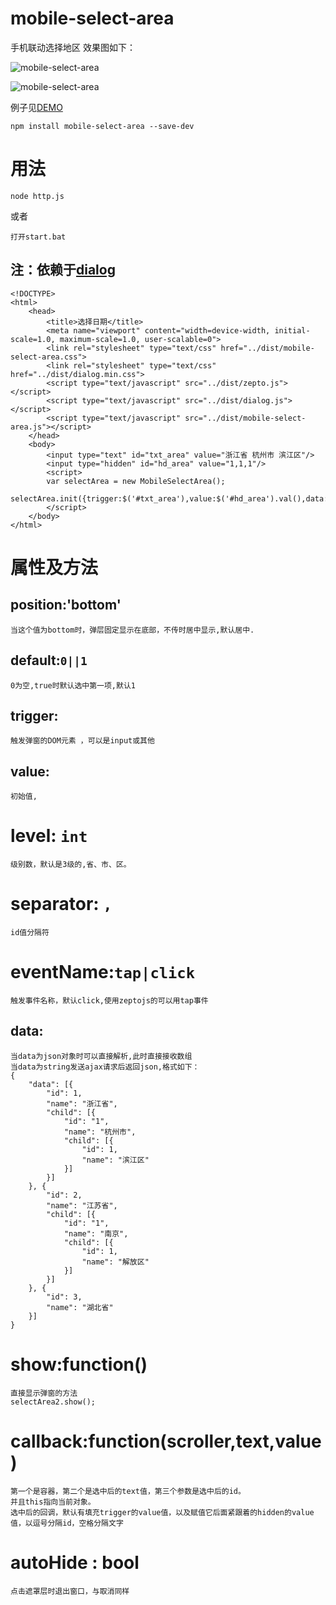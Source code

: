 ﻿# mobile-select-area
手机联动选择地区
效果图如下：

![mobile-select-area](example/mobile-select-area.jpg)

![mobile-select-area](example/mobile-select-area2.jpg)

例子见[DEMO](http://www.lovewebgames.com/jsmodule/mobile-select-area.html)  

	npm install mobile-select-area --save-dev

# 用法
	node http.js

或者

	打开start.bat

## 注：依赖于[dialog](https://github.com/tianxiangbing/dialog)

	<!DOCTYPE>
	<html>
		<head>
			<title>选择日期</title>
			<meta name="viewport" content="width=device-width, initial-scale=1.0, maximum-scale=1.0, user-scalable=0">
			<link rel="stylesheet" type="text/css" href="../dist/mobile-select-area.css">
			<link rel="stylesheet" type="text/css" href="../dist/dialog.min.css">
			<script type="text/javascript" src="../dist/zepto.js"></script>
			<script type="text/javascript" src="../dist/dialog.js"></script>
			<script type="text/javascript" src="../dist/mobile-select-area.js"></script>
		</head>
		<body>
			<input type="text" id="txt_area" value="浙江省 杭州市 滨江区"/>
			<input type="hidden" id="hd_area" value="1,1,1"/>
			<script>
			var selectArea = new MobileSelectArea();
			selectArea.init({trigger:$('#txt_area'),value:$('#hd_area').val(),data:'data.json'});
			</script>
		</body>
	</html>
# 属性及方法
## position:'bottom'

	当这个值为bottom时，弹层固定显示在底部，不传时居中显示,默认居中.
## default:`0||1`

	0为空,true时默认选中第一项,默认1
## trigger:

	触发弹窗的DOM元素 ，可以是input或其他
## value:

	初始值,
# level: `int`

	级别数，默认是3级的,省、市、区。
# separator: `,`

	id值分隔符
# eventName:`tap|click`

	触发事件名称，默认click,使用zeptojs的可以用tap事件
## data:

	当data为json对象时可以直接解析,此时直接接收数组
	当data为string发送ajax请求后返回json,格式如下：
	{
		"data": [{
			"id": 1,
			"name": "浙江省",
			"child": [{
				"id": "1",
				"name": "杭州市",
				"child": [{
					"id": 1,
					"name": "滨江区"
				}]
			}]
		}, {
			"id": 2,
			"name": "江苏省",
			"child": [{
				"id": "1",
				"name": "南京",
				"child": [{
					"id": 1,
					"name": "解放区"
				}]
			}]
		}, {
			"id": 3,
			"name": "湖北省"
		}]
	}
# show:function()

	直接显示弹窗的方法
	selectArea2.show();
# callback:function(scroller,text,value)

	第一个是容器，第二个是选中后的text值，第三个参数是选中后的id。
	并且this指向当前对象。
	选中后的回调，默认有填充trigger的value值，以及赋值它后面紧跟着的hidden的value值，以逗号分隔id，空格分隔文字

# autoHide : bool
	点击遮罩层时退出窗口，与取消同样